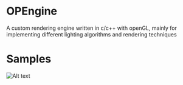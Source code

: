 # OPEngine
A custom rendering engine written in c/c++ with openGL, mainly for implementing different lighting algorithms and rendering techniques 

# Samples
![Alt text](samples/shadows+pointlightvolumes?raw=true "pipeline")
